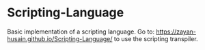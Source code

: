 # Scripting-Language
Basic implementation of a scripting language.
Go to:
https://zayan-husain.github.io/Scripting-Language/
to use the scripting transpiler.
